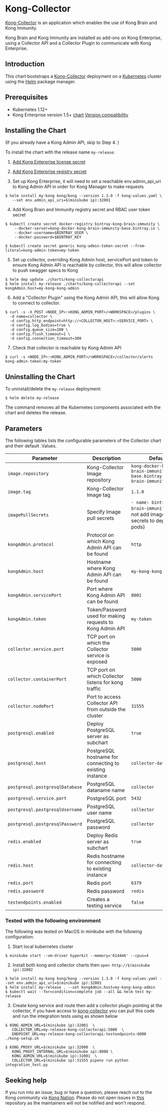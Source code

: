 # Kong-Collector

[Kong-Collector](https://konghq.com/products/kong-enterprise/kong-immunity) is
an application which enables the use of Kong Brain and Kong Immunity.

Kong Brain and Kong Immunity are installed as add-ons on Kong Enterprise, using
a Collector API and a Collector Plugin to communicate with Kong Enterprise.

## Introduction

This chart bootstraps a
[Kong-Collector](https://docs.konghq.com/enterprise/latest/brain-immunity/install-configure/)
deployment on a [Kubernetes](http://kubernetes.io) cluster using the
[Helm](https://helm.sh) package manager.

## Prerequisites

- Kubernetes 1.12+
- Kong Enterprise version 1.5+
  [chart](https://github.com/Kong/charts/tree/master/charts/kong#kong-enterprise) [Version compatibility](docs/version-compatibility.md)

## Installing the Chart

(If you already have a Kong Admin API, skip to Step 4. )

To install the chart with the release name `my-release`:

1. [Add Kong Enterprise license
   secret](https://github.com/Kong/charts/tree/master/charts/kong#kong-enterprise)

2. [Add Kong Enterprise registry
   secret](https://github.com/Kong/charts/tree/master/charts/kong#kong-enterprise-docker-registry-access)

3. Set up Kong Enterprise, it will need to set a reachable env.admin_api_uri to
   Kong Admin API in order for Kong Manager to make requests

```console
$ helm install my-kong kong/kong --version 1.3.0 -f kong-values.yaml \
   --set env.admin_api_uri=$(minikube ip):32001
```

4. Add Kong Brain and Immunity registry secret and RBAC user token secret

```console
$ kubectl create secret docker-registry bintray-kong-brain-immunity \
    --docker-server=kong-docker-kong-brain-immunity-base.bintray.io \
    --docker-username=$BINTRAY_USER \
    --docker-password=$BINTRAY_KEY

$ kubectl create secret generic kong-admin-token-secret --from-literal=kong-admin-token=my-token
```

5. Set up collector, overriding Kong Admin host, servicePort and token to ensure
   Kong Admin API is reachable by collector, this will allow collector to push
   swagger specs to Kong

```console
$ helm dep update ./charts/kong-collectorapi
$ helm install my-release ./charts/kong-collectorapi --set kongAdmin.host=my-kong-kong-admin
```

6. Add a "Collector Plugin" using the Kong Admin API, this will allow Kong to
connect to collector.

```console
$ curl -s -X POST <NODE_IP>:<KONG_ADMIN_PORT>/<WORKSPACE>/plugins \
  -d name=collector \
  -d config.http_endpoint=http://<COLLECTOR_HOST>:<SERVICE_PORT> \
  -d config.log_bodies=true \
  -d config.queue_size=100 \
  -d config.flush_timeout=1 \
  -d config.connection_timeout=300
```

7. Check that collector is reachable by Kong Admin API

```console
$ curl -s <NODE_IP>:<KONG_ADMIN_PORT>/<WORKSPACE>/collector/alerts kong-admin-token:my-token
```

## Uninstalling the Chart

To uninstall/delete the `my-release` deployment:

```console
$ helm delete my-release
```

The command removes all the Kubernetes components associated with the chart and
deletes the release.

## Parameters

The following tables lists the configurable parameters of the Collector chart
and their default .Values.

| Parameter                       | Description                                           | Default                                                                                  |
| ------------------------------- | ----------------------------------------------------- | ---------------------------------------------------------------------------------------- |
| `image.repository`              | Kong-Collector Image repository                       | `kong-docker-kong-brain-immunity-base.bintray.io/kong-brain-immunity`                    |
| `image.tag`                     | Kong-Collector Image tag                              | `1.1.0`                                                                                  |
| `imagePullSecrets`              | Specify Image pull secrets                            | `- name: bintray-kong-brain-immunity` (does not add image pull secrets to deployed pods) |
| `kongAdmin.protocol`                 | Protocol on which Kong Admin API can be found            | `http`                                                                     |
| `kongAdmin.host`                 | Hostname where Kong Admin API can be found            | `my-kong-kong-admin`                                                                     |
| `kongAdmin.servicePort`                 | Port where Kong Admin API can be found                | `8001`                                                                                   |
| `kongAdmin.token`                 | Token/Password used for making requests to Kong Admin API                | `my-token`                                                                                   |
| `collector.service.port`                      | TCP port on which the Collector service is exposed | `5000`                                                                                  |
| `collector.containerPort`                      | TCP port on which Collector listens for kong traffic | `5000`                                                                                  |
| `collector.nodePort`                      | Port to access Collector API from outside the cluster | `31555`                                                                                  |
| `postgresql.enabled` | Deploy PostgreSQL server as subchart                            | `true`                                                                              |
| `postgresql.host` | PostgreSQL hostname for connecting to existing instance                              | `collector-database`                                                                              |
| `postgresql.postgresqlDatabase` | PostgreSQL dataname name                              | `collector`                                                                              |
| `postgresql.service.port`       | PostgreSQL port                                       | `5432`                                                                                   |
| `postgresql.postgresqlUsername` | PostgreSQL user name                                  | `collector`                                                                              |
| `postgresql.postgresqlPassword` | PostgreSQL password                                   | `collector`                                                                              |
| `redis.enabled` | Deploy Redis server as subchart                            | `true`                                                                              |
| `redis.host` | Redis hostname for connecting to existing instance                              | `collector-database`                                                                              |
| `redis.port`                    | Redis port                                            | `6379`                                                                                   |
| `redis.password`                | Redis password                                        | `redis`                                                                                  |
| `testendpoints.enabled`         | Creates a testing service                             | `false`                                                                                  |

### Tested with the following environment

The following was tested on MacOS in minikube with the following configuration:

1. Start local kubernetes cluster

```console
$ minikube start --vm-driver hyperkit --memory='6144mb' --cpus=4
```

2. Install both kong and collector charts then `open http://$(minikube
   ip):32002`

```console
$ helm install my-kong kong/kong --version 1.3.0 -f kong-values.yaml --set env.admin_api_uri=$(minikube ip):32001
$ helm install my-release . --set kongAdmin.host=my-kong-kong-admin
$ kubectl wait --for=condition=complete job --all && helm test my-release
```

3. Create kong service and route then add a collector plugin pointing at the
   collector, if you have access to 
   [kong-collector](https://github.com/kong/kong-collector) you can pull this
   code and run the integration tests using as shown below

```console
$ KONG_ADMIN_URL=$(minikube ip):32001  \
   COLLECTOR_URL=my-release-kong-collectorapi:5000  \
   ENDPOINT_URL=my-release-kong-collectorapi-testendpoints:6000 ./kong-setup.sh

$ KONG_PROXY_URL=$(minikube ip):32000  \
   KONG_PROXY_INTERNAL_URL=$(minikube ip):8000 \
   KONG_ADMIN_URL=$(minikube ip):32001  \
   COLLECTOR_URL=$(minikube ip):31555 pipenv run python integration_test.py

```

## Seeking help

If you run into an issue, bug or have a question, please reach out to the Kong
community via [Kong Nation](https://discuss.konghq.com).
Please do not open issues in [this](https://github.com/helm/charts) repository
as the maintainers will not be notified and won't respond.

